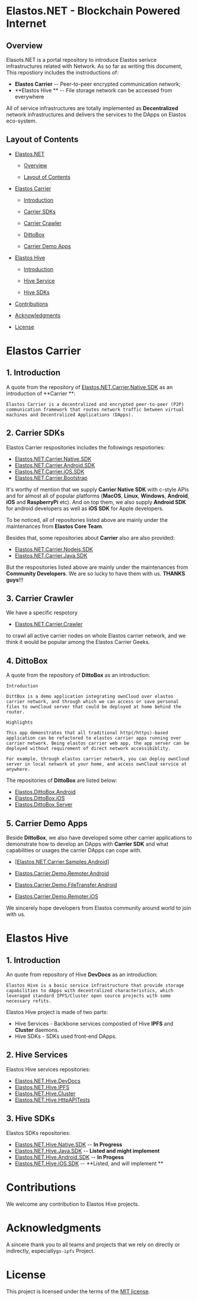 # Elastos.NET - Blockchain Powered Internet

## Overview

Elasots.NET is a portal repository to introduce Elastos serivce infrastructures related with Network. As so far as writing this document,  This repostiory includes the instroductions of:

- **Elastos Carrier** --  Peer-to-peer encrypted communication network;
- **Elastos Hive ** -- File storage network can be accessed from everywhere

All of service infrastructures are totally implemented as **Decentralized** network infrastructures  and delivers the services to the DApps on Elastos eco-system.  

## Layout of Contents

- [Elastos.NET](#elasotos-net)

  - [Overview](#overview)

  - [Layout of Contents](#layout-of-contents)

- [Elastos Carrier](#elastos-content)
  - [Introduction ](#introduction)

  - [Carrier SDKs](#carrier-sdks)

  - [Carrier Crawler](#carrier-crawler)

  - [DittoBox](#dittobox)

  - [Carrier Demo Apps](#carrier-demo-apps)

- [Elastos Hive](#elastos-hive)

  - [Introduction](#introduction)

  - [Hive Service](#hive-service)

  - [Hive SDKs](hive-sdks)

- [Contributions](#contributions)
- [Acknowledgments](#acknowledgements)
- [License](#license)

# Elastos Carrier

## 1. Introduction

A quote from the repository of  [Elastos.NET.Carrier.Native.SDK](https://github.com/elastos/Elastos.NET.Carrier.Native.SDK) as an introduction of **Carrier **:

```
Elastos Carrier is a decentralized and encrypted peer-to-peer (P2P) communication framework that routes network traffic between virtual machines and Decentralized Applications (DApps).
```

## 2. Carrier SDKs

Elastos Carrier respositories includes the followings respotiories:

- [Elastos.NET.Carrier.Native.SDK](https://github.com/elastos/Elastos.NET.Carrier.Native.SDK)
- [Elastos.NET.Carrier.Android.SDK](https://github.com/elastos/Elastos.NET.Carrier.Android.SDK)
- [Elastos.NET.Carrier.iOS.SDK](https://github.com/elastos/Elastos.NET.Carrier.iOS.SDK)
- [Elastos.NET.Carrier.Bootstrap](https://github.com/elastos/Elastos.NET.Carrier.Bootstrap)

It's worthy of mention that we supply **Carrier Native SDK** with c-style APIs and for almost all of popular platforms (**MacOS**, **Linux**, **Windows**, **Android**, **iOS** and **RaspberryPi** etc). And on top them,  we also supply **Android SDK** for android developers as well as **iOS SDK** for Apple developers.

To be noticed, all of repositories listed above are mainly under the maintenances from **Elastos Core Team**.

Besides that,  some repositories about **Carrier** also are also provided:

* [Elastos.NET.Carrier.Nodejs.SDK](https://github.com/elastos/Elastos.NET.Carrier.Nodejs.SDK)
* [Elastos.NET.Carrier.Java.SDK](https://github.com/elastos/Elastos.NET.Carrier.Java.SDK)

But the respositories listed above are mainly under the maintenances from **Community Developers**. We are so lucky to have them with us. **THANKS guys**!!!

## 3. Carrier Crawler

We have a specific respotory

- [Elastos.NET.Carrier.Crawler](https://github.com/elastos/Elastos.NET.Carrier.Crawler)

to crawl all active carrier nodes on whole Elastos carrier network, and we think it  would be popular among the Elastos Carrier Geeks.

## 4. DittoBox

A quote from the repository of **DittoBox** as an introduction:

```
Introduction

DittBox is a demo application integrating ownCloud over elastos carrier network, and through which we can access or save personal files to ownCloud server that could be deployed at home behind the router.

Highlights

This app demonstrates that all traditional http(/https)-based application can be refactored to elastos carrier apps running over carrier network. Being elastos carrier web app, the app server can be deployed without requirement of direct network accessibiblity.

For example, through elastos carrier network, you can deploy ownCloud server in local network at your home, and access ownCloud service at anywhere.
```

The repositories of **DittoBox** are listed below:

- [Elastos.DittoBox.Android](https://github.com/elastos/Elastos.DittoBox.Android)
- [Elastos.DittoBox.iOS](https://github.com/elastos/Elastos.DittoBox.iOS)
- [Elastos.DittoBox.Server](https://github.com/elastos/Elastos.DittoBox.Server) 

## 5. Carrier Demo Apps

Beside **DittoBox**, we also have developed some other carrier applications to demonstrate how to  develop an DApps with **Carrier SDK** and what capabilities or usages  the carrier DApps can cope with.

- [[Elastos.NET.Carrier.Samples.Android](https://github.com/elastos/Elastos.NET.Carrier.Samples.Android)]

- [Elastos.Carrier.Demo.Remoter.Android](https://github.com/elastos/Elastos.Carrier.Demo.Remoter.Android)

- [Elastos.Carrier.Demo.FileTransfer.Android](https://github.com/elastos/Elastos.Carrier.Demo.FileTransfer.Android)

- [Elastos.Carrier.Demo.Remoter.iOS](https://github.com/elastos/Elastos.Carrier.Demo.Remoter.iOS)

We sincerely hope developers from Elastos community around world to join with us.

# Elastos Hive 

## 1. Introduction

An quote from repository of Hive **DevDocs** as an introduction:

```
Elastos Hive is a basic service infrastructure that provide storage capabilities to dApps with decentralized characteristics, which leveraged standard IPFS/Cluster open source projects with some necessary refits.
```

Elastos Hive project is made of two parts:

- Hive Services - Backbone services compostied of Hive **IPFS** and **Cluster** daemons. 
- Hive SDKs - SDKs used front-end DApps.

## 2. Hive Services

Elastos Hive services repositories:

- [Elastos.NET.Hive.DevDocs](https://github.com/elastos/Elastos.NET.Hive.DevDocs)
- [Elastos.NET.Hive.IPFS](https://github.com/elastos/Elastos.NET.Hive.IPFS)
- [Elastos.NET.Hive.Cluster](https://github.com/elastos/Elastos.NET.Hive.Cluster)
- [Elastos.NET.Hive.HttpAPITests](https://github.com/elastos/Elastos.NET.Hive.HttpAPITests)

## 3. Hive SDKs

Elastos SDKs repositories:

- [Elastos.NET.Hive.Native.SDK](https://github.com/elastos/Elastos.NET.Hive.Native.SDK) -- **In Progress** 
- [Elastos.NET.Hive.Java.SDK](https://github.com/elastos/Elastos.NET.Hive.Java.SDK)  -- **Listed and might implement**
- [Elastos.NET.Hive.Android.SDK](https://github.com/elastos/Elastos.NET.Hive.Android.SDK) -- **In Progess**
- [Elastos.NET.Hive.iOS.SDK](https://github.com/elastos/Elastos.NET.Hive.iOS.SDK)  -- **Listed, and will implement **

# Contributions

We welcome any contribution to Elastos Hive projects.

# Acknowledgments

A sincere thank you to all teams and projects that we rely on directly or indirectly, especially`go-ipfs` Project.

# License
This project is licensed under the terms of the [MIT license](https://github.com/elastos/Elastos.NET/blob/master/LICENSE).